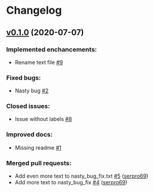 # Changelog

## [v0.1.0](https://github.com/serpro69/changelogen-test/tree/v0.1.0) (2020-07-07)
### Implemented enchancements:
* Rename text file [#9](https://github.com/serpro69/changelogen-test/issues/9)

### Fixed bugs:
* Nasty bug [#2](https://github.com/serpro69/changelogen-test/issues/2)

### Closed issues:
* Issue without labels [#8](https://github.com/serpro69/changelogen-test/issues/8)

### Improved docs:
* Missing readme [#1](https://github.com/serpro69/changelogen-test/issues/1)

### Merged pull requests:
* Add even more text to nasty_bug_fix.txt [#5](https://github.com/serpro69/changelogen-test/issues/5) ([serpro69](https://github.com/serpro69))
* Add more text to nasty_bug_fix [#4](https://github.com/serpro69/changelogen-test/issues/4) ([serpro69](https://github.com/serpro69))
